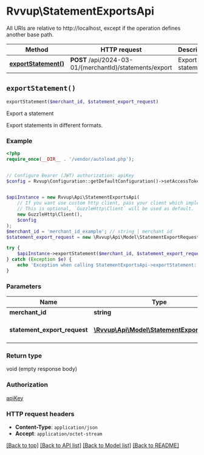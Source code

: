 # Rvvup\StatementExportsApi

All URIs are relative to http://localhost, except if the operation defines another base path.

| Method | HTTP request | Description |
| ------------- | ------------- | ------------- |
| [**exportStatement()**](StatementExportsApi.md#exportStatement) | **POST** /api/2024-03-01/{merchantId}/statements/export | Export a statement |


## `exportStatement()`

```php
exportStatement($merchant_id, $statement_export_request)
```

Export a statement

Export statements in different formats.

### Example

```php
<?php
require_once(__DIR__ . '/vendor/autoload.php');


// Configure Bearer (JWT) authorization: apiKey
$config = Rvvup\Configuration::getDefaultConfiguration()->setAccessToken('YOUR_ACCESS_TOKEN');


$apiInstance = new Rvvup\Api\StatementExportsApi(
    // If you want use custom http client, pass your client which implements `GuzzleHttp\ClientInterface`.
    // This is optional, `GuzzleHttp\Client` will be used as default.
    new GuzzleHttp\Client(),
    $config
);
$merchant_id = 'merchant_id_example'; // string | merchant id
$statement_export_request = new \Rvvup\Api\Model\StatementExportRequest(); // \Rvvup\Api\Model\StatementExportRequest | Statement export filters

try {
    $apiInstance->exportStatement($merchant_id, $statement_export_request);
} catch (Exception $e) {
    echo 'Exception when calling StatementExportsApi->exportStatement: ', $e->getMessage(), PHP_EOL;
}
```

### Parameters

| Name | Type | Description  | Notes |
| ------------- | ------------- | ------------- | ------------- |
| **merchant_id** | **string**| merchant id | |
| **statement_export_request** | [**\Rvvup\Api\Model\StatementExportRequest**](../Model/StatementExportRequest.md)| Statement export filters | |

### Return type

void (empty response body)

### Authorization

[apiKey](../../README.md#apiKey)

### HTTP request headers

- **Content-Type**: `application/json`
- **Accept**: `application/octet-stream`

[[Back to top]](#) [[Back to API list]](../../README.md#endpoints)
[[Back to Model list]](../../README.md#models)
[[Back to README]](../../README.md)
